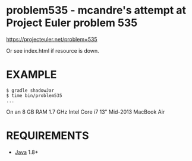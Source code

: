 # problem535 - mcandre's attempt at Project Euler problem 535

https://projecteuler.net/problem=535

Or see index.html if resource is down.

# EXAMPLE

```
$ gradle shadowJar
$ time bin/problem535
...
```

On an 8 GB RAM 1.7 GHz Intel Core i7 13" Mid-2013 MacBook Air

# REQUIREMENTS

* [Java](http://www.oracle.com/technetwork/java/javase/downloads/index.html) 1.8+
